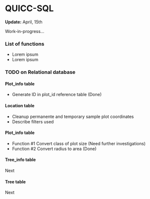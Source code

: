 QUICC-SQL
=========
**Update:** April, 15th 

Work-in-progress...

### List of functions

- Lorem ipsum
- Lorem ipsum

### TODO on Relational database

#### Plot_info table

- Generate ID in plot_id reference table (Done)

#### Location table

- Cleanup permanente and temporary sample plot coordinates
- Describe filters used

#### Plot_info table

- Function #1 Convert class of plot size (Need further investigations)
- Function #2 Convert radius to area (Done)

#### Tree_info table

Next

#### Tree table

Next
